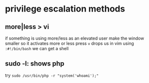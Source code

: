 # privilege escalation methods

## more|less > vi

if something is using more/less as an elevated user make the window smaller so it activates more or less
press `v` drops us in vim
using `:#!/bin/bash` we can get a shell

## sudo -l: shows php

try `sudo /usr/bin/php -r "system('whoami');"`
